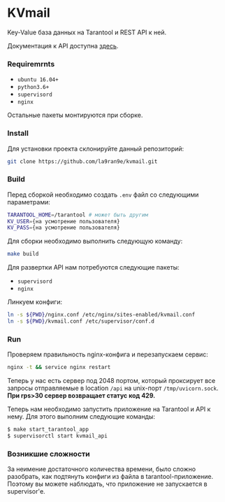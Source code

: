 # KVmail

Key-Value база данных на Tarantool и REST API к ней.

Документация к API доступна [здесь](http://104.248.19.29:2048/api/docs).

### Requiremrnts
+ `ubuntu 16.04+`
+ `python3.6+`
+ `supervisord`
+ `nginx`

Остальные пакеты монтируются при сборке.

### Install

Для установки проекта склонируйте данный репозиторий:

```bash
git clone https://github.com/la9ran9e/kvmail.git
```

### Build

Перед сборкой необходимо создать `.env` файл со следующими параметрами:
```bash
TARANTOOL_HOME=/tarantool # может быть другим
KV_USER={на усмотрение пользователя}
KV_PASS={на усмотрение пользователя}
```


Для сборки необходимо выполнить следующую команду:

```bash
make build
```

Для развертки API нам потребуются следующие пакеты:
+ `supervisord`
+ `nginx`

Линкуем конфиги:
```bash
ln -s ${PWD}/nginx.conf /etc/nginx/sites-enabled/kvmail.conf
ln -s ${PWD}/kvmail.conf /etc/supervisor/conf.d
```

### Run
Проверяем правильность nginx-конфига и перезапускаем сервис:

```bash
nginx -t && service nginx restart
```

Теперь у нас есть сервер под 2048 портом, который проксирует все запросы отправляемые в location `/api` на unix-порт `/tmp/uvicorn.sock`. **При rps>30 сервер возвращает статус код 429.**

Теперь нам необходимо запустить приложение на Tarantool и API к нему. Для этого выполним следующие команды:
```bash
$ make start_tarantool_app
$ supervisorctl start kvmail_api
```

### Возникшие сложности
За неимение достаточного количества времени, было сложно разобрать, как подтянуть конфиги из файла в tarantool-приложение. Поэтому вы можете наблюдать, что приложение не запускается в supervisor'е.